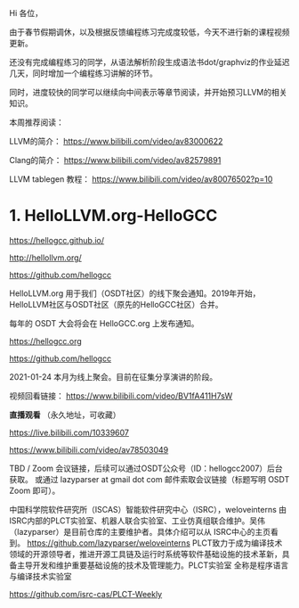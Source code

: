 





Hi 各位，

由于春节假期调休，以及根据反馈编程练习完成度较低，今天不进行新的课程视频更新。

还没有完成编程练习的同学，从语法解析阶段生成语法书dot/graphviz的作业延迟几天，同时增加一个编程练习讲解的环节。

同时，进度较快的同学可以继续向中间表示等章节阅读，并开始预习LLVM的相关知识。

本周推荐阅读：

LLVM的简介：
https://www.bilibili.com/video/av83000622

Clang的简介：
https://www.bilibili.com/video/av82579891

LLVM tablegen 教程：
https://www.bilibili.com/video/av80076502?p=10








# 1. HelloLLVM.org-HelloGCC

https://hellogcc.github.io/

http://hellollvm.org/



https://github.com/hellogcc




HelloLLVM.org 用于我们（OSDT社区）的线下聚会通知。2019年开始，HelloLLVM社区与OSDT社区（原先的HelloGCC社区）合并。

每年的 OSDT 大会将会在 HelloGCC.org 上发布通知。

https://hellogcc.org

https://github.com/hellogcc



2021-01-24
本月为线上聚会。目前在征集分享演讲的阶段。

视频回看链接： https://www.bilibili.com/video/BV1fA411H7sW


**直播观看**
（永久地址，可收藏）

https://live.bilibili.com/10339607

https://www.bilibili.com/video/av78503049

 















TBD / Zoom 会议链接，后续可以通过OSDT公众号（ID：hellogcc2007）后台获取。 或通过 lazyparser at gmail dot com 邮件索取会议链接（标题写明 OSDT Zoom 即可）。



中国科学院软件研究所（ISCAS）智能软件研究中心（ISRC），weloveinterns 由ISRC内部的PLCT实验室、机器人联合实验室、工业仿真组联合维护。吴伟（lazyparser）是目前仓库的主要维护者。具体介绍可以从 ISRC中心的主页看到。
https://github.com/lazyparser/weloveinterns PLCT致力于成为编译技术领域的开源领导者，推进开源工具链及运行时系统等软件基础设施的技术革新，具备主导开发和维护重要基础设施的技术及管理能力。PLCT实验室 全称是程序语言与编译技术实验室




https://github.com/isrc-cas/PLCT-Weekly






















